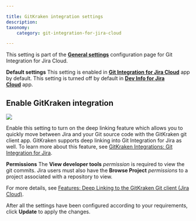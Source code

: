 ```yaml
---

title: GitKraken integration settings
description:
taxonomy:
    category: git-integration-for-jira-cloud

---
```



This setting is part of the [**General settings**](/git-integration-for-jira-cloud/General-Settings) configuration page for Git Integration for Jira Cloud.

**Default settings**
This setting is enabled in [**Git Integration for Jira Cloud**](https://marketplace.atlassian.com/apps/4984/git-integration-for-jira?tab=overview&hosting=cloud) app by default.
This setting is turned off by default in [**Dev Info for Jira Cloud**](https://marketplace.atlassian.com/apps/1219270/dev-info-for-jira?hosting=cloud&tab=overview) app.

## Enable GitKraken integration

![](https://bigbrassband.atlassian.net/wiki/download/thumbnails/1980563563/gitcloud-gencfg-enable-gitkraken-integration.png?version=1&modificationDate=1645097027976&cacheVersion=1&api=v2&width=680&height=215)

Enable this setting to turn on the deep linking feature which allows you to quickly move between Jira and your Git source code with the GitKraken git client app. GitKraken supports deep linking into Git Integration for Jira as well. To learn more about this feature, see [GitKraken Integrations: Git Integration for Jira](https://support.gitkraken.com/integrations/git-integration-for-jira/).

**Permissions**
The **View developer tools** _permission_ is required to view the git commits. Jira users must also have the **Browse Project** _permissions_ to a project associated with a repository to view.


For more details, see [Features: Deep Linking to the GitKraken Git client (Jira Cloud)](/wiki/spaces/GITCLOUD/pages/1952579617/Deep+Linking+to+the+GitKraken+client).

After all the settings have been configured according to your requirements, click **Update** to apply the changes.

